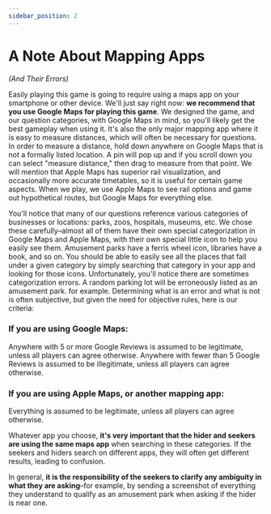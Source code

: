 ```yaml
---
sidebar_position: 2
---
```

# A Note About Mapping Apps

_(And Their Errors)_

Easily playing this game is going to require using a maps app on your smartphone or other device. We'll just say right now: **we recommend that you use Google Maps for playing this game**. We designed the game, and our question categories, with Google Maps in mind, so you'll likely get the best gameplay when using it. It's also the only major mapping app where it is easy to measure distances, which will often be necessary for questions. In order to measure a distance, hold down anywhere on Google Maps that is not a formally listed location. A pin will pop up and if you scroll down you can select "measure distance," then drag to measure from that point. We will mention that Apple Maps has superior rail visualization, and occasionally more accurate timetables, so it is useful for certain game aspects. When we play, we use Apple Maps to see rail options and game out hypothetical routes, but Google Maps for everything else.

You'll notice that many of our questions reference various categories of businesses or locations: parks, zoos, hospitals, museums, etc. We chose these carefully–almost all of them have their own special categorization in Google Maps and Apple Maps, with their own special little icon to help you easily see them. Amusement parks have a ferris wheel icon, libraries have a book, and so on. You should be able to easily see all the places that fall under a given category by simply searching that category in your app and looking for those icons. Unfortunately, you'll notice there are sometimes categorization errors. A random parking lot will be erroneously listed as an amusement park. for example. Determining what is an error and what is not is often subjective, but given the need for objective rules, here is our criteria:

### If you are using Google Maps:

Anywhere with 5 or more Google Reviews is assumed to be legitimate, unless all players can agree otherwise. Anywhere with fewer than 5 Google Reviews is assumed to be illegitimate, unless all players can agree otherwise.

### If you are using Apple Maps, or another mapping app:

Everything is assumed to be legitimate, unless all players can agree otherwise.

Whatever app you choose, **it's very important that the hider and seekers are using the same maps app** when searching in these categories. If the seekers and hiders search on different apps, they will often get different results, leading to confusion.

In general, **it is the responsibility of the seekers to clarify any ambiguity in what they are asking**–for example, by sending a screenshot of everything they understand to qualify as an amusement park when asking if the hider is near one.

